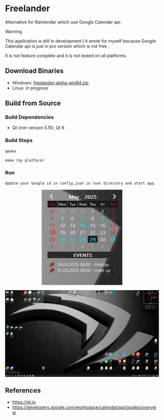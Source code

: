 # Freelander 

Alternative for Rainlendar which use Google Calendar api.

> [!WARNING]
> This application is still in development.I it wrote for myself because Google Calendar api is just in pro version which is not free .

It is not feature complete and it is not tested on all platforms. 


## Download Binaries

- Windows: [freelander-alpha-win64.zip](https://github.com/pavelkral/Freelander/releases/tag/Alpha)
- Linux: *in progress*

## Build from Source

### Build Dependencies

- Qt (min version 5.15), Qt 6

### Build Steps
```
qmake
```
```
make (by platform)
```

### Run
```
Update your Google id in config.json in root directory and start app.
```


<p align=center>
  <img src="https://github.com/pavelkral/Freelander/raw/main/media/freelander-alpha.png">
</p>


![Image](https://github.com/pavelkral/Freelander/raw/main/media/freelander2.png)


## References

- https://qt.io
- https://developers.google.com/workspace/calendar/api/guides/overview
